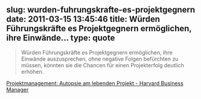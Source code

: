 slug: wurden-fuhrungskrafte-es-projektgegnern
date: 2011-03-15 13:45:46
title: Würden Führungskräfte es Projektgegnern ermöglichen, ihre Einwände...
type: quote
---

> Würden Führungskräfte es Projektgegnern ermöglichen, ihre Einwände auszusprechen, ohne negative Folgen befürchten zu müssen, könnten sie die Chancen für einen Projekterfolg deutlich erhöhen.

[Projektmanagement: Autopsie am lebenden Projekt - Harvard Business Manager](http://www.harvardbusinessmanager.de/heft/artikel/a-626955.html)
